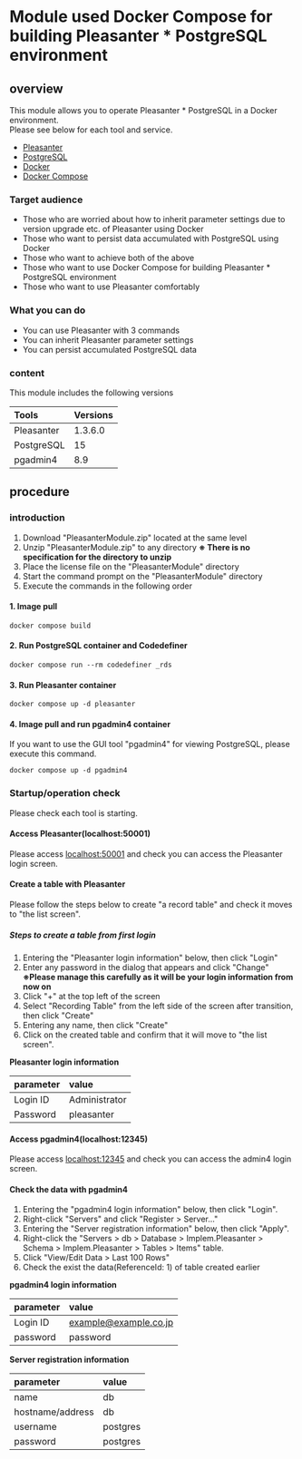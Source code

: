 # Module used Docker Compose for building Pleasanter * PostgreSQL environment

## overview

This module allows you to operate Pleasanter * PostgreSQL in a Docker environment.  
Please see below for each tool and service.  

* [Pleasanter](https://pleasanter.org/purpose)  
* [PostgreSQL](https://www.postgresql.jp/document/)  
* [Docker](https://www.docker.com/)  
* [Docker Compose](https://github.com/docker/compose)  

### Target audience

* Those who are worried about how to inherit parameter settings due to version upgrade etc. of Pleasanter using Docker
* Those who want to persist data accumulated with PostgreSQL using Docker
* Those who want to achieve both of the above
* Those who want to use Docker Compose for building Pleasanter * PostgreSQL environment
* Those who want to use Pleasanter comfortably

### What you can do

* You can use Pleasanter with 3 commands  
* You can inherit Pleasanter parameter settings
* You can persist accumulated PostgreSQL data

### content

This module includes the following versions  

|Tools|Versions|
|:----|:----|
|Pleasanter|1.3.6.0|
|PostgreSQL|15|
|pgadmin4|8.9|

## procedure

### introduction

1. Download "PleasanterModule.zip" located at the same level
2. Unzip "PleasanterModule.zip" to any directory
    **※ There is no specification for the directory to unzip**  
3. Place the license file on the "PleasanterModule" directory
4. Start the command prompt on the "PleasanterModule" directory
5. Execute the commands in the following order

#### 1. Image pull

```CMD
docker compose build
```

#### 2. Run PostgreSQL container and Codedefiner

```CMD
docker compose run --rm codedefiner _rds
```

#### 3. Run Pleasanter container

```CMD
docker compose up -d pleasanter
```

#### 4. Image pull and run pgadmin4 container

If you want to use the GUI tool "pgadmin4" for viewing PostgreSQL, please execute this command.  

```CMD
docker compose up -d pgadmin4
```

### Startup/operation check

Please check each tool is starting.  

#### Access Pleasanter(localhost:50001)

Please access [localhost:50001](http://localhost:50001/) and check you can access the Pleasanter login screen.  

#### Create a table with Pleasanter

Please follow the steps below to create "a record table" and check it moves to "the list screen".  

##### Steps to create a table from first login

1. Entering the "Pleasanter login information" below, then click "Login"
2. Enter any password in the dialog that appears and click "Change"
    **※Please manage this carefully as it will be your login information from now on**  
3. Click "+" at the top left of the screen
4. Select "Recording Table" from the left side of the screen after transition, then click "Create"
5. Entering any name, then click "Create"
6. Click on the created table and confirm that it will move to "the list screen".

**Pleasanter login information**  

|parameter|value|
|:----|:----|
|Login ID|Administrator|
|Password|pleasanter|

#### Access pgadmin4(localhost:12345)

Please access [localhost:12345](http://localhost:12345/) and check you can access the admin4 login screen.  

#### Check the data with pgadmin4

1. Entering the "pgadmin4 login information" below, then click "Login".
2. Right-click "Servers" and click "Register > Server..."
3. Entering the "Server registration information" below, then click "Apply".
4. Right-click the "Servers > db > Database > Implem.Pleasanter > Schema > Implem.Pleasanter > Tables > Items" table.
5. Click "View/Edit Data > Last 100 Rows"
6. Check the exist the data(ReferenceId: 1) of table created earlier

**pgadmin4 login information**  

|parameter|value|
|:----|:----|
|Login ID|<example@example.co.jp>|
|password|password|

**Server registration information**  

|parameter|value|
|:----|:----|
|name|db|
|hostname/address|db|
|username|postgres|
|password|postgres|
